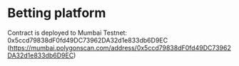 # Betting platform

Contract is deployed to Mumbai Testnet: 0x5ccd79838dF0fd49DC73962DA32d1e833db6D9EC (https://mumbai.polygonscan.com/address/0x5ccd79838dF0fd49DC73962DA32d1e833db6D9EC)
